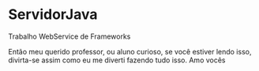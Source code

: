 # ServidorJava
Trabalho WebService de Frameworks 

Então meu querido professor, ou aluno curioso, se você estiver lendo isso, divirta-se assim como eu me diverti fazendo tudo isso. Amo vocês
